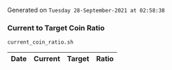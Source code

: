 Generated on `Tuesday 28-September-2021 at 02:58:38`

### Current to Target Coin Ratio
`current_coin_ratio.sh`

Date|Current|Target|Ratio
---|---|---|---
